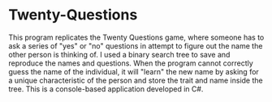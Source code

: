 # Twenty-Questions
This program replicates the Twenty Questions game, where someone has to ask a series of "yes" or "no" questions in attempt to figure out the name the other person is thinking of. I used a binary search tree to save and reproduce the names and questions. When the program cannot correctly guess the name of the individual, it will "learn" the new name by asking for a unique characteristic of the person and store the trait and name inside the tree. This is a console-based application developed in C#.
